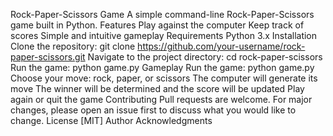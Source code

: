 
Rock-Paper-Scissors Game
A simple command-line Rock-Paper-Scissors game built in Python.
Features
Play against the computer
Keep track of scores
Simple and intuitive gameplay
Requirements
Python 3.x
Installation
Clone the repository: git clone https://github.com/your-username/rock-paper-scissors.git
Navigate to the project directory: cd rock-paper-scissors
Run the game: python game.py
Gameplay
Run the game: python game.py
Choose your move: rock, paper, or scissors
The computer will generate its move
The winner will be determined and the score will be updated
Play again or quit the game
Contributing
Pull requests are welcome. For major changes, please open an issue first to discuss what you would like to change.
License
[MIT]
Author
Acknowledgments
